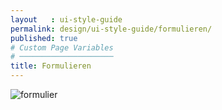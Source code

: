 ```yaml
---
layout   : ui-style-guide
permalink: design/ui-style-guide/formulieren/
published: true
# Custom Page Variables
# ─────────────────────
title: Formulieren
---
```


![formulier](/1718-nmd3-project-broekaert_denuwelaere/assets/images/formulier.jpg)